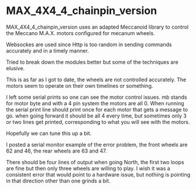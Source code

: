 # MAX_4X4_4_chainpin_version
MAX_4X4_4_chainpin_version uses an adapted Meccanoid library to control the Meccano M.A.X. motors configured for mecanum wheels.

Websockes are used since Http is too random in sending commands accurately and in a timely manner.  

Tried to break down the modules better but some of the techniques are elusive.


This is as far as I got to date, the wheels are not controlled accurately.  The motors seem to operate on their own timelines or something.

I left some serial prints so one can see the motor control issues.  mb stands for motor byte and with a 4 pin system the motors are all 0. 
When running the serial print line should print once for each motor that gets a message to go.  when going forward it should be all 4 every time, 
but sometimes only 3 or two lines get printed, corresponding to what you will see with the motors.

Hopefully we can tune this up a bit.

I posted a serial monitor example of the error problem, the front wheels are 62 and 46, the rear wheels are 63 and 47.

There should be four lines of output when going North, the first two loops are fine but then only three wheels are willing to play.  I wish it was a consistent error that would point to a hardware issue, but nothing is pointing in that direction other than one grinds a bit.
